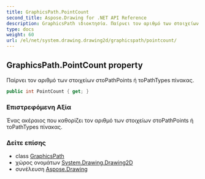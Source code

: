 ```yaml
---
title: GraphicsPath.PointCount
second_title: Aspose.Drawing for .NET API Reference
description: GraphicsPath ιδιοκτησία. Παίρνει τον αριθμό των στοιχείων στοPathPoints ή τοPathTypes πίνακας.
type: docs
weight: 60
url: /el/net/system.drawing.drawing2d/graphicspath/pointcount/
---
```

## GraphicsPath.PointCount property

Παίρνει τον αριθμό των στοιχείων στοPathPoints ή τοPathTypes πίνακας.

```csharp
public int PointCount { get; }
```

### Επιστρεφόμενη Αξία

Ένας ακέραιος που καθορίζει τον αριθμό των στοιχείων στοPathPoints ή τοPathTypes πίνακας.

### Δείτε επίσης

* class [GraphicsPath](../)
* χώρος ονομάτων [System.Drawing.Drawing2D](../../graphicspath/)
* συνέλευση [Aspose.Drawing](../../../)


